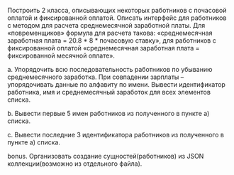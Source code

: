 Построить 2 класса, описывающих некоторых работников с почасовой оплатой и фиксированной оплатой. Описать интерфейс для работников с методом для расчета среднемесячной заработной платы. Для «повременщиков» формула для расчета такова: «среднемесячная заработная плата = 20.8 * 8 * почасовую ставку», для работников с фиксированной оплатой «среднемесячная заработная плата = фиксированной месячной оплате».

a. Упорядочить всю последовательность работников по убыванию среднемесячного заработка. При совпадении зарплаты – упорядочивать данные по алфавиту по имени. Вывести идентификатор работника, имя и среднемесячный заработок для всех элементов списка.

b. Вывести первые 5 имен работников из полученного в пункте а) списка.

c. Вывести последние 3 идентификатора работников из полученного в пункте а) списка.

bonus. Организовать создание сущностей(работников) из JSON коллекции(возможно из отдельного файла).

